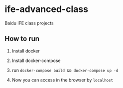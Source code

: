 # ife-advanced-class
Baidu IFE class projects

## How to run

1. Install docker

2. Install docker-compose

3. run `docker-compose build && docker-compose up -d`

4. Now you can access in the browser by `localhost`

